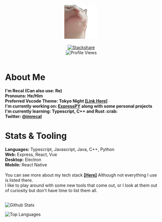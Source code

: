 

<div align="center">
<img src="https://github.com/Recal/Recal/blob/master/catjam.gif"/><br/>
<div align="center">
  <br>
  <a href="https://stackshare.io/recal/stack"><img alt="Stackshare" src="http://img.shields.io/badge/tech-stack-0690fa.svg?style=flat&color=5baddf"></a>
  <br>
  <img alt="Profile Views" src="https://komarev.com/ghpvc/?username=recal&color=5baddf&style=flat">
  <br>
</div>
</div>
<br>
<h1>About Me</h1>
  <p>
  <b>I'm <b>Recal (Can also use: Re)</b><br>
  <b>Pronouns: <b>He/Him</b></b><br>
  <b>
    Preferred Vscode Theme: <b>Tokyo Night</b> <a href="https://marketplace.visualstudio.com/items?itemName=enkia.tokyo-night"><b>[Link Here]</b></a>
  </b><br>
  <b>
    I'm currently working on: <a href="https://github.com/loganlilypad/expresspy"><b>ExpressPY</b></a> along with some personal projects<br> 
    I'm currently learning: <b>Typescript, C++ and Rust :crab:</b>
  </b><br>
  <b>
    Twitter: <a href="https://twitter.com/imrecal/"><b>@imrecal</b></a>
  </b><br>
  </b>
  </p>
  
  
<h1>Stats & Tooling</h1>
  <p><b>Languages:</b> Typescript, Javascript, Java, C++, Python<br>
  <b>Web:</b> Express, React, Vue<br>
  <b>Desktop:</b> Electron<br>
  <b>Mobile:</b> React Native<br><br>
  You can see more about my tech stack <a href="https://stackshare.io/recal/stack"><b>[Here]</b></a> Although not everything I use is listed there.<br>
  I like to play around with some new tools that come out, or I look at them out of curiosity but don't have time to list them all.</p>
 <br>
  <img alt="Github Stats" src="https://github-readme-stats.vercel.app/api?username=Recal&show_icons=true&hide_border=true&count_private=true&text_color=5baddf&icon_color=FFF&theme=tokyonight"></img>
  
  <img alt="Top Languages" src="https://github-readme-stats.vercel.app/api/top-langs/?username=recal&theme=tokyonight&text_color=FFF&layout=compact&hide_border=true"></img>
  
  
    





